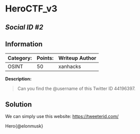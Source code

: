 # __HeroCTF_v3__ 
## _Social ID #2_

## Information

**Category:** | **Points:** | **Writeup Author**
--- | --- | ---
OSINT | 50 | xanhacks

**Description:** 

> Can you find the @username of this Twitter ID 44196397.

## Solution
We can simply use this website: https://tweeterid.com/


Hero{@elonmusk}
